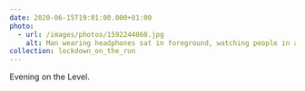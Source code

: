 ```yaml
---
date: 2020-06-15T19:01:00.000+01:00
photo:
  - url: /images/photos/1592244060.jpg
    alt: Man wearing headphones sat in foreground, watching people in a park.
collection: lockdown_on_the_run
---
```

Evening on the Level.
